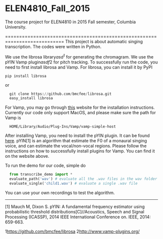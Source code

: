 # ELEN4810_Fall_2015
The course project for ELEN4810 in 2015 Fall semester, Columbia University.

===========================================================================
This project is about automatic singing transcription. The codes were written in Python.   

We use the librosa library$asd^1$ for generating the chromagram. We use the pYIN Vamp plugin$asdf2$ for pitch tracking. To successfully run the code, you need to first install librosa and Vamp. For librosa, you can install it by PyPI
```
pip install librosa
```
  
or   
```python
  git clone https://github.com/bmcfee/librosa.git
  easy_install librosa  
```

For Vamp, you may go through [this](https://code.soundsoftware.ac.uk/projects/vamp-plugin-sdk/wiki/Mtp1) website for the installation instructions. Currently our code only support MacOS, and please make sure the path for Vamp is   
```
  HOME/Library/Audio/Plug-Ins/Vamp/vamp-simple-host  
```
After installing Vamp, you need to install the pYIN plugin. It can be found [here](https://code.soundsoftware.ac.uk/projects/pyin). pYIN[1] is an algorithm that estimate the F0 of a monaural singing voice, and can estimate the vocal/non-vocal regions. Please follow the instructions on how to successfully install plugins for Vamp. You can find it on the website above.  


To run the demo for our code, simple do  
```python
  from transcribe_demo import *
  evaluate_path('wav') # evaluate all the .wav files in the wav folder
  evaluate_single('child1.wav') # evaluate a single .wav file  
```

You can use your own recordings to test the algorithm.  


----------------------------------------------------------------------------

[1] Mauch M, Dixon S. pYIN: A fundamental frequency estimator using probabilistic threshold distributions[C]//Acoustics, Speech and Signal Processing (ICASSP), 2014 IEEE International Conference on. IEEE, 2014: 659-663.

$1$https://github.com/bmcfee/librosa
$2$http://www.vamp-plugins.org/
